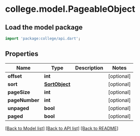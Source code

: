 # college.model.PageableObject

## Load the model package
```dart
import 'package:college/api.dart';
```

## Properties
Name | Type | Description | Notes
------------ | ------------- | ------------- | -------------
**offset** | **int** |  | [optional] 
**sort** | [**SortObject**](SortObject.md) |  | [optional] 
**pageSize** | **int** |  | [optional] 
**pageNumber** | **int** |  | [optional] 
**unpaged** | **bool** |  | [optional] 
**paged** | **bool** |  | [optional] 

[[Back to Model list]](../README.md#documentation-for-models) [[Back to API list]](../README.md#documentation-for-api-endpoints) [[Back to README]](../README.md)


